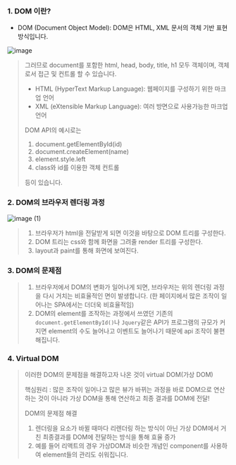 ### 1. DOM 이란?
* DOM (Document Object Model): DOM은 HTML, XML 문서의 객체 기반 표현방식입니다.

![image](https://user-images.githubusercontent.com/55137934/75303138-33214580-5883-11ea-8e91-55da005e869d.png)

> 그러므로 document를 포함한 html, head, body, title, h1 모두 객체이며, 객체로서 접근 및 컨트롤 할 수 있습니다.
> * HTML (HyperText Markup Language): 웹페이지를 구성하기 위한 마크업 언어
> * XML (eXtensible Markup Language): 여러 방면으로 사용가능한 마크업 언어
>
> DOM API의 예시로는
> 1. document.getElementById(id)
> 2. document.createElement(name)
> 3. element.style.left
> 4. class와 id를 이용한 객체 컨트롤
> 
> 등이 있습니다.
>
### 2. DOM의 브라우저 렌더링 과정

![image (1)](https://user-images.githubusercontent.com/55137934/75303397-f4d85600-5883-11ea-9f7f-84cf1735bf4f.png)

> 1. 브라우저가 html을 전달받게 되면 이것을 바탕으로 DOM 트리를 구성한다.
> 2. DOM 트리는 css와 함께 화면을 그려줄 render 트리를 구성한다.
> 3. layout과 paint를 통해 화면에 보여진다.

### 3. DOM의 문제점

> 1. 브라우저에서 DOM의 변화가 일어나게 되면, 브라우저는 위의 렌더링 과정을 다시 거치는 비효율적인 면이 발생합니다.
> (한 페이지에서 많은 조작이 일어나는 SPA에서는 더더욱 비효율적임)
> 2. DOM의 element를 조작하는 과정에서 쓰였던 기존의 `document.getElementById()`나 `Jquery`같은 API가
>프로그램의 규모가 커지면 element의 수도 늘어나고 이벤트도 늘어나기 때문에 api 조작이 불편해집니다.
>
### 4. Virtual DOM
> 이러한 DOM의 문제점을 해결하고자 나온 것이 virtual DOM(가상 DOM)
>
> 핵심원리 : 많은 조작이 일어나고 많은 뷰가 바뀌는 과정을 바로 DOM으로 연산하는 것이 아니라
>가상 DOM을 통해 연산하고 최종 결과를 DOM에 전달!
>
> DOM의 문제점 해결
> 1. 렌더링을 요소가 바뀔 때마다 리렌더링 하는 방식이 아닌 가상 DOM에서 거친 최종결과를 DOM에 전달하는 방식을 통해 효율 증가
> 2. 예를 들어 리액트의 경우 가상DOM과 비슷한 개념인 component를 사용하여 element들의 관리도 쉬워집니다.